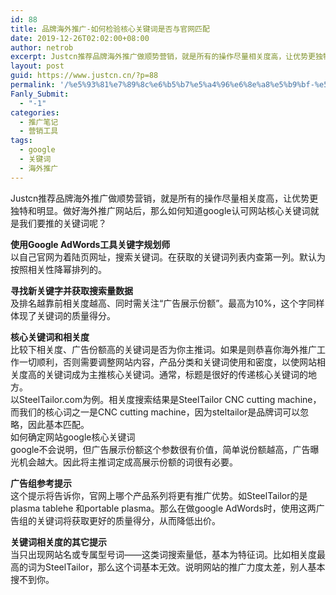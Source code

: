 ```yaml
---
id: 88
title: 品牌海外推广-如何检验核心关键词是否与官网匹配
date: 2019-12-26T02:02:00+08:00
author: netrob
excerpt: Justcn推荐品牌海外推广做顺势营销，就是所有的操作尽量相关度高，让优势更独特和明显。做好海外推广网站后，那么如何知道google认可网站核心关键词就是我们要推的关键词呢？
layout: post
guid: https://www.justcn.cn/?p=88
permalink: '/%e5%93%81%e7%89%8c%e6%b5%b7%e5%a4%96%e6%8e%a8%e5%b9%bf-%e5%a6%82%e4%bd%95%e6%a3%80%e9%aa%8c%e6%a0%b8%e5%bf%83%e5%85%b3%e9%94%ae%e8%af%8d%e6%98%af%e5%90%a6%e4%b8%8e%e5%ae%98%e7%bd%91%e5%8c%b9%e9%85%8d/'
Fanly_Submit:
  - "-1"
categories:
  - 推广笔记
  - 营销工具
tags:
  - google
  - 关键词
  - 海外推广
---
```

Justcn推荐品牌海外推广做顺势营销，就是所有的操作尽量相关度高，让优势更独特和明显。做好海外推广网站后，那么如何知道google认可网站核心关键词就是我们要推的关键词呢？

**使用Google AdWords工具关键字规划师**  
以自己官网为着陆页网址，搜索关键词。在获取的关键词列表内查第一列。默认为按照相关性降幂排列的。

**寻找新关键字并获取搜索量数据**  
及排名越靠前相关度越高、同时需关注“广告展示份额”。最高为10%，这个字同样体现了关键词的质量得分。

**核心关键词和相关度**  
比较下相关度、广告份额高的关键词是否为你主推词。如果是则恭喜你海外推广工作一切顺利，否则需要调整网站内容，产品分类和关键词使用和密度，以使网站相关度高的关键词成为主推核心关键词。通常，标题是很好的传递核心关键词的地方。  
以SteelTailor.com为例。相关度搜索结果是SteelTailor CNC cutting machine，而我们的核心词之一是CNC cutting machine，因为steltailor是品牌词可以忽略，因此基本匹配。  
如何确定网站google核心关键词  
google不会说明，但广告展示份额这个参数很有价值，简单说份额越高，广告曝光机会越大。因此将主推词定成高展示份额的词很有必要。

**广告组参考提示**  
这个提示将告诉你，官网上哪个产品系列将更有推广优势。如SteelTailor的是plasma tablehe 和portable plasma。那么在做google AdWords时，使用这两广告组的关键词将获取更好的质量得分，从而降低出价。

**关键词相关度的其它提示**  
当只出现网站名或专属型号词——这类词搜索量低，基本为特征词。比如相关度最高的词为SteelTailor，那么这个词基本无效。说明网站的推广力度太差，别人基本搜不到你。